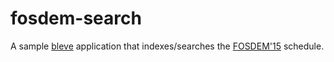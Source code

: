 # fosdem-search

A sample [bleve](http://blevesearch.com) application that indexes/searches the [FOSDEM'15](http://fosdem.org/) schedule.
